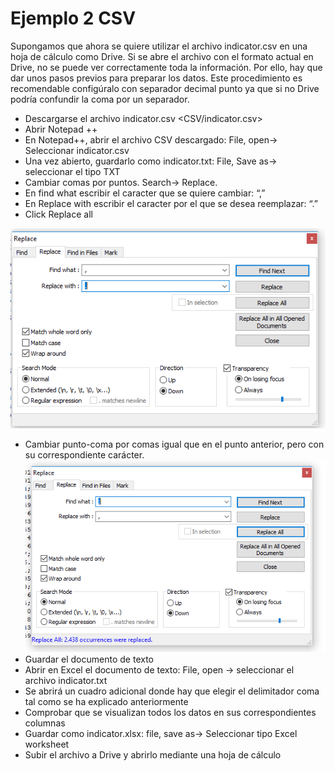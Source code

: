 # Ejemplo 2 CSV
Supongamos que ahora se quiere utilizar el archivo indicator.csv en una hoja de cálculo como Drive. Si se abre el archivo con el formato actual en Drive, no se puede ver correctamente toda la información. Por ello, hay que dar unos pasos previos para preparar los datos.
Este procedimiento es recomendable configúralo con separador decimal punto ya que si no Drive podría confundir la coma por un separador.

- Descargarse el archivo indicator.csv
<CSV/indicator.csv>
- Abrir Notepad ++
- En Notepad++, abrir el archivo CSV descargado: File, open-> Seleccionar indicator.csv
- Una vez abierto, guardarlo como indicator.txt: File, Save as-> seleccionar el tipo TXT
- Cambiar comas por puntos. Search-> Replace.
- En find what escribir el caracter que se quiere cambiar: “,”
- En Replace with escribir el caracter por el que se desea reemplazar: “.”
- Click Replace all

![List of categories](../fotos/fotos/Capture%20csv4.PNG)
- Cambiar punto-coma por comas igual que en el punto anterior, pero con su correspondiente carácter.
![List of categories](../fotos/fotos/Capture%20csv%205.PNG)
- Guardar el documento de texto
- Abrir en Excel el documento de texto: File, open -> seleccionar el archivo indicator.txt
- Se abrirá un cuadro adicional donde hay que elegir el delimitador coma tal como se ha explicado anteriormente 
- Comprobar que se visualizan todos los datos en sus correspondientes columnas
- Guardar como indicator.xlsx: file, save as-> Seleccionar tipo Excel worksheet
- Subir el archivo a Drive y abrirlo mediante una hoja de cálculo
